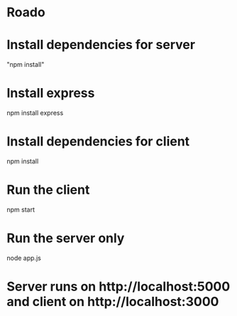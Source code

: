 # Roado
# Install dependencies for server 
"npm install"

# Install express
npm install express

# Install dependencies for client
npm install

# Run the client
npm start

# Run the server only
node app.js



# Server runs on http://localhost:5000 and client on http://localhost:3000
